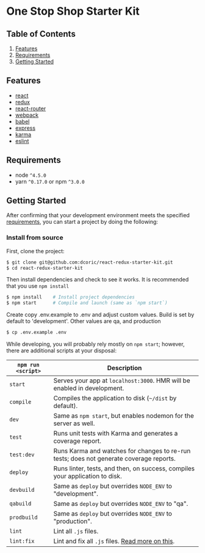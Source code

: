# One Stop Shop Starter Kit



## Table of Contents
1. [Features](#features)
1. [Requirements](#requirements)
1. [Getting Started](#getting-started)

## Features
* [react](https://github.com/facebook/react)
* [redux](https://github.com/rackt/redux)
* [react-router](https://github.com/rackt/react-router)
* [webpack](https://github.com/webpack/webpack)
* [babel](https://github.com/babel/babel)
* [express](https://github.com/expressjs/express)
* [karma](https://github.com/karma-runner/karma)
* [eslint](http://eslint.org)

## Requirements
* node `^4.5.0`
* yarn `^0.17.0` or npm `^3.0.0`

## Getting Started

After confirming that your development environment meets the specified [requirements](#requirements), you can start a project by doing the following:

### Install from source

First, clone the project:

```bash
$ git clone git@github.com:dcoric/react-redux-starter-kit.git
$ cd react-redux-starter-kit
```

Then install dependencies and check to see it works. It is recommended that you use `npm install`

```bash
$ npm install    # Install project dependencies
$ npm start      # Compile and launch (same as `npm start`)
```

Create copy .env.example to .env and adjust custom values. Build is set by default to 'development'. Other values are qa, and production

```bash
$ cp .env.example .env
```

While developing, you will probably rely mostly on `npm start`; however, there are additional scripts at your disposal:

|`npm run <script>`|Description|
|------------------|-----------|
|`start`|Serves your app at `localhost:3000`. HMR will be enabled in development.|
|`compile`|Compiles the application to disk (`~/dist` by default).|
|`dev`|Same as `npm start`, but enables nodemon for the server as well.|
|`test`|Runs unit tests with Karma and generates a coverage report.|
|`test:dev`|Runs Karma and watches for changes to re-run tests; does not generate coverage reports.|
|`deploy`|Runs linter, tests, and then, on success, compiles your application to disk.|
|`devbuild`|Same as `deploy` but overrides `NODE_ENV` to "development".|
|`qabuild`|Same as `deploy` but overrides `NODE_ENV` to "qa".|
|`prodbuild`|Same as `deploy` but overrides `NODE_ENV` to "production".|
|`lint`|Lint all `.js` files.|
|`lint:fix`|Lint and fix all `.js` files. [Read more on this](http://eslint.org/docs/user-guide/command-line-interface.html#fix).|

